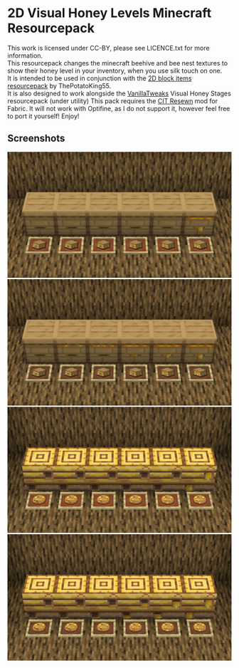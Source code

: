 # 2D Visual Honey Levels Minecraft Resourcepack
This work is licensed under CC-BY, please see LICENCE.txt for more information.\
This resourcepack changes the minecraft beehive and bee nest textures to show their honey level in your inventory, when you use silk touch on one.\
It is intended to be used in conjunction with the [2D block items resourcepack](https://www.planetminecraft.com/texture-pack/2d-block-items/) by ThePotatoKing55.\
It is also designed to work alongside the [VanillaTweaks](https://vanillatweaks.net/picker/resource-packs/) Visual Honey Stages resourcepack (under utility)
This pack requires the [CIT Resewn](https://www.curseforge.com/minecraft/mc-mods/cit-resewn) mod for Fabric.
It will not work with Optifine, as I do not support it, however feel free to port it yourself!
Enjoy!

## Screenshots

![](screenshots/beehive.png)
![](screenshots/beehive-vanillatweaks.png)
![](screenshots/bee-nest.png)
![](screenshots/bee-nest-vanillatweaks.png)
